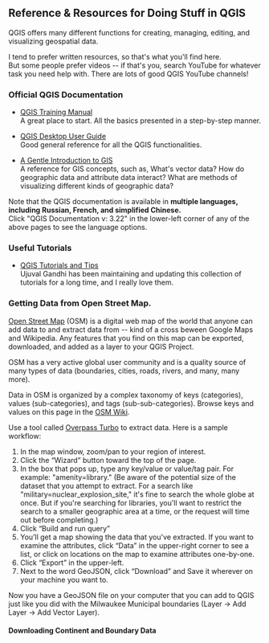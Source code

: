 ## Reference & Resources for Doing Stuff in QGIS

QGIS offers many different functions for creating, managing, editing, and visualizing geospatial data.   

I tend to prefer written resources, so that's what you'll find here.  
But some people prefer videos -- if that's you, search YouTube for whatever task you need help with. There are lots of good QGIS YouTube channels!

### Official QGIS Documentation  

* [QGIS Training Manual](https://docs.qgis.org/3.22/en/docs/training_manual/index.html)  
A great place to start. All the basics presented in a step-by-step manner. 

* [QGIS Desktop User Guide](https://docs.qgis.org/3.22/en/docs/user_manual/index.html)  
Good general reference for all the QGIS functionalities.  

* [A Gentle Introduction to GIS](https://docs.qgis.org/3.22/en/docs/gentle_gis_introduction/index.html)  
A reference for GIS concepts, such as, What's vector data? How do geographic data and attribute data interact? What are methods of visualizing different kinds of geographic data?  

Note that the QGIS documentation is available in **multiple languages, including Russian, French, and simplified Chinese.**  
Click "QGIS Documentation v: 3.22" in the lower-left corner of any of the above pages to see the language options.  

### Useful Tutorials  

* [QGIS Tutorials and Tips](https://www.qgistutorials.com/en/#)  
Ujuval Gandhi has been maintaining and updating this collection of tutorials for a long time, and I really love them.  

### Getting Data from Open Street Map.  

[Open Street Map](https://www.openstreetmap.org) (OSM) is a digital web map of the world that anyone can add data to and extract data from -- kind of a cross beween Google Maps and Wikipedia. Any features that you find on this map can be exported, downloaded, and added as a layer to your QGIS Project.  

OSM has a very active global user community and is a quality source of many types of data (boundaries, cities, roads, rivers, and many, many more).  

Data in OSM is organized by a complex taxonomy of keys (categories), values (sub-categories), and tags (sub-sub-categories). Browse keys and values on this page in the [OSM Wiki](https://wiki.openstreetmap.org/wiki/Map_features). 

Use a tool called [Overpass Turbo](https://overpass-turbo.eu/) to extract data. Here is a sample workflow:  
  1. In the map window, zoom/pan to your region of interest.  
  2. Click the “Wizard” button toward the top of the page.
  3. In the box that pops up, type any key/value or value/tag pair. For example: "amenity=library." (Be aware of the potential size of the dataset that you attempt to extract. For a search like "military=nuclear_explosion_site," it's fine to search the whole globe at once. But if you're searching for libraries, you'll want to restrict the search to a smaller geographic area at a time, or the request will time out before completing.)
  4. Click “Build and run query”
  5. You’ll get a map showing the data that you've extracted. If you want to examine the attributes, click “Data” in the upper-right corner to see a list, or click on locations on the map to examine attributes one-by-one.
  6. Click “Export” in the upper-left.
  7. Next to the word GeoJSON, click “Download” and Save it wherever on your machine you want to.
 
Now you have a GeoJSON file on your computer that you can add to QGIS just like you did with the Milwaukee Municipal boundaries (Layer -> Add Layer -> Add Vector Layer).  
  
#### Downloading Continent and Boundary Data  
  


